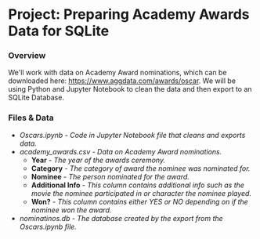 # Project: Preparing Academy Awards Data for SQLite

### Overview

We'll work with data on Academy Award nominations, which can be downloaded here: https://www.aggdata.com/awards/oscar. We will be using Python and Jupyter Notebook to clean the data and then export to an SQLite Database.

### Files & Data

- *Oscars.ipynb - Code in Jupyter Notebook file that cleans and exports data.*
- *academy_awards.csv - Data on Academy Award nominations.*
  - **Year** - *The year of the awards ceremony.*
  - **Category** - *The category of award the nominee was nominated for.*
  - **Nominee** - *The person nominated for the award.*
  - **Additional Info** - *This column contains additional info such as the movie the nominee participated in or character the nominee played.*
  - **Won?** - *This column contains either YES or NO depending on if the nominee won the award.*
- *nominatinos.db - The database created by the export from the Oscars.ipynb file.*

